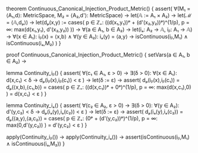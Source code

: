 theorem Continuous_Canonical_Injection_Product_Metric() {
  assert(
    ∀(M₁ = ⟨A₁,d⟩: MetricSpace, M₂ = ⟨A₂,d'⟩: MetricSpace) →
    let(𝔸 := A₁ × A₂) →
    let(ℳ = ⟨𝔸,dₚ⟩) →
    let(dₚ(x,y) := cases(
      p ∈ ℤ₊: ((d(x₁,y₁))ᵖ + (d'(x₂,y₂))ᵖ)^(1/p),
      p = ∞: max(d(x₁,y₁), d'(x₂,y₂))
    )) →
    ∀(a ∈ A₁, b ∈ A₂) →
    let(iₐ: A₂ → 𝔸, iᵦ: A₁ → 𝔸) →
    ∀(x ∈ A₁): iᵦ(x) = ⟨x,b⟩ ∧
    ∀(y ∈ A₂): iₐ(y) = ⟨a,y⟩ →
    isContinuous(iᵦ,M₁) ∧ isContinuous(iₐ,M₂)
  )
}

proof Continuous_Canonical_Injection_Product_Metric() {
  setVars(a ∈ A₁, b ∈ A₂) →
  
  lemma Continuity_iᵦ() {
    assert(
      ∀(c₁ ∈ A₁, ε > 0) →
      ∃(δ > 0): ∀(x ∈ A₁):
      d(x,c₁) < δ → dₚ(iᵦ(x),iᵦ(c₁)) < ε
    ) →
    let(δ := ε) →
    assert(
      dₚ(iᵦ(x),iᵦ(c₁)) 
      = dₚ(⟨x,b⟩,⟨c₁,b⟩)
      = cases(
        p ∈ ℤ₊: ((d(x,c₁))ᵖ + 0ᵖ)^(1/p),
        p = ∞: max(d(x,c₁),0)
      )
      = d(x,c₁)
      < ε
    )
  }

  lemma Continuity_iₐ() {
    assert(
      ∀(c₂ ∈ A₂, ε > 0) →
      ∃(δ > 0): ∀(y ∈ A₂):
      d'(y,c₂) < δ → dₚ(iₐ(y),iₐ(c₂)) < ε
    ) →
    let(δ := ε) →
    assert(
      dₚ(iₐ(y),iₐ(c₂))
      = dₚ(⟨a,y⟩,⟨a,c₂⟩)
      = cases(
        p ∈ ℤ₊: (0ᵖ + (d'(y,c₂))ᵖ)^(1/p),
        p = ∞: max(0,d'(y,c₂))
      )
      = d'(y,c₂)
      < ε
    )
  }

  apply(Continuity_iᵦ()) →
  apply(Continuity_iₐ()) →
  assert(isContinuous(iᵦ,M₁) ∧ isContinuous(iₐ,M₂))
}